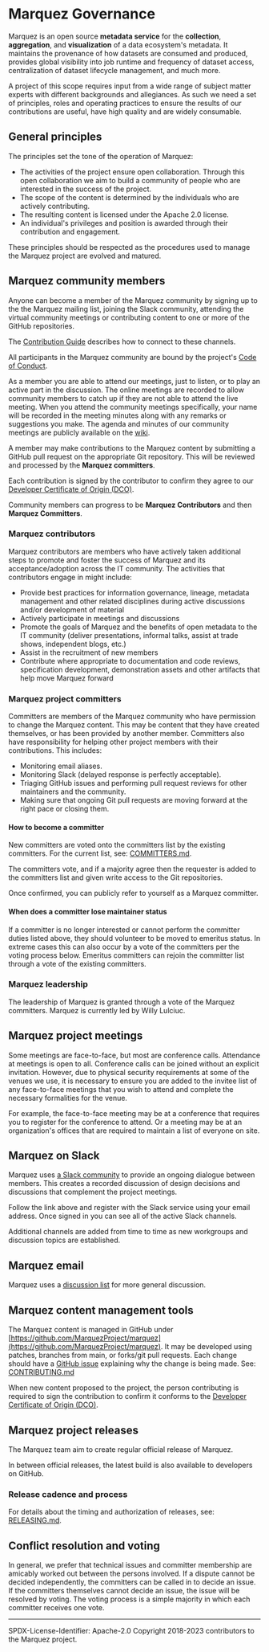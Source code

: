 # Marquez Governance

Marquez is an open source **metadata service** for the **collection**, **aggregation**, and **visualization** of a data ecosystem's metadata. It maintains the provenance of how datasets are consumed and produced, provides global visibility into job runtime and frequency of dataset access, centralization of dataset lifecycle management, and much more.

A project of this scope requires input from a wide range of subject matter experts with different backgrounds and allegiances.
As such we need a set of principles, roles and operating practices to ensure the results of our contributions are useful,
have high quality and are widely consumable.

## General principles

The principles set the tone of the operation of Marquez:

* The activities of the project ensure open collaboration.
Through this open collaboration we aim to build a community of people who are interested in the success of the project.
* The scope of the content is determined by the individuals who are actively contributing.
* The resulting content is licensed under the Apache 2.0 license.
* An individual's privileges and position is awarded through their contribution and engagement.

These principles should be respected as the procedures used to manage the Marquez project are evolved and matured.

## Marquez community members

Anyone can become a member of the Marquez community by signing up to the
the Marquez mailing list, joining the Slack community, attending the virtual community meetings
or contributing content to one or more of the GitHub repositories.

The [Contribution Guide](CONTRIBUTING.md) describes how to connect to these channels.

All participants in the Marquez community are bound by the project's
[Code of Conduct](CODE_OF_CONDUCT.md).

As a member you are able to attend our meetings, just to listen, or to play an active part in the discussion.
The online meetings are recorded to allow community members to catch up if they are not able to attend the live meeting.
When you attend the community meetings specifically, your name will be recorded in the meeting minutes along with any remarks or suggestions you make.
The agenda and minutes of our community meetings are publicly available on the [wiki](https://wiki.lfaidata.foundation/display/MAR/Marquez+Home).

A member may make contributions to the Marquez content by submitting a
GitHub pull request on the appropriate Git repository.
This will be reviewed and processed by the **Marquez committers**.

Each contribution is signed by the contributor to confirm they
agree to our [Developer Certificate of Origin (DCO)](why-the-dco.md).

Community members can progress to be **Marquez Contributors** and then **Marquez Committers**.

### Marquez contributors

Marquez contributors are members who have actively taken additional steps to promote and foster the success of Marquez and its acceptance/adoption across the IT community. The activities that contributors engage in might include:

* Provide best practices for information governance, lineage, metadata management and other related disciplines during active discussions and/or development of material
* Actively participate in meetings and discussions
* Promote the goals of Marquez and the benefits of open metadata to the IT community (deliver presentations, informal talks, assist at trade shows, independent blogs, etc.)
* Assist in the recruitment of new members
* Contribute where appropriate to documentation and code reviews, specification development, demonstration assets and other artifacts that help move Marquez forward

### Marquez project committers

Committers are members of the Marquez community who have permission to change the Marquez content.
This may be content that they have created themselves, or has been provided by another member.
Committers also have responsibility for helping other project members with their contributions.
This includes:
* Monitoring email aliases.
* Monitoring Slack (delayed response is perfectly acceptable).
* Triaging GitHub issues and performing pull request reviews for other maintainers and the community.
* Making sure that ongoing Git pull requests are moving forward at the right pace or closing them.

#### How to become a committer

New committers are voted onto the committers list by the existing committers. For the current list, see:
[COMMITTERS.md](COMMITTERS.md).

The committers vote, and if a majority agree then the requester
is added to the committers list and given write access to the Git repositories.

Once confirmed, you can publicly refer to yourself as a Marquez committer.

#### When does a committer lose maintainer status

If a committer is no longer interested or cannot perform the committer duties listed above, they
should volunteer to be moved to emeritus status. In extreme cases this can also occur by a vote of
the committers per the voting process below.
Emeritus committers can rejoin the committer list through a vote of the
existing committers.

### Marquez leadership

The leadership of Marquez is granted through a vote of the Marquez committers.
Marquez is currently led by Willy Lulciuc.

## Marquez project meetings

Some meetings are face-to-face, but most are conference calls.
Attendance at meetings is open to all.  Conference calls can be joined without an explicit invitation.
However, due to physical security requirements at some of the venues we use,
it is necessary to ensure you are added to the invitee list of any face-to-face meetings
that you wish to attend and complete the necessary formalities for the venue.

For example, the face-to-face meeting may be at a conference that requires you to register for the conference to attend.
Or a meeting may be at an organization's offices that are required to maintain a list of everyone on site.

## Marquez on Slack

Marquez uses [a Slack community](https://bit.ly/Mqz_invite) to provide an ongoing dialogue between members.
This creates a recorded discussion of design decisions and discussions that complement the project meetings.

Follow the link above and register with the Slack service using your email address.
Once signed in you can see all of the active Slack channels.

Additional channels are added from time to time as new workgroups and discussion topics are established.

## Marquez email

Marquez uses a [discussion list](https://lists.lfaidata.foundation/g/marquez-announce)
for more general discussion.

## Marquez content management tools

The Marquez content is managed in GitHub under [https://github.com/MarquezProject/marquez](https://github.com/MarquezProject/marquez).
It may be developed using patches, branches from main, or forks/git pull requests.
Each change should have a [GitHub issue](https://github.com/MarquezProject/marquez/issues) explaining why the change is being made.
See: [CONTRIBUTING.md](CONTRIBUTING.md)

When new content proposed to the project, the person contributing is required to sign the contribution
to confirm it conforms to the [Developer Certificate of Origin (DCO)](https://developercertificate.org/).

## Marquez project releases

The Marquez team aim to create regular official release of Marquez.

In between official releases, the latest build is also available to developers on GitHub.

### Release cadence and process

For details about the timing and authorization of releases, see: [RELEASING.md](RELEASING.md).

## Conflict resolution and voting

In general, we prefer that technical issues and committer membership are amicably worked out
between the persons involved. If a dispute cannot be decided independently, the committers can be
called in to decide an issue. If the committers themselves cannot decide an issue, the issue will
be resolved by voting. The voting process is a simple majority in which each committer receives one vote.


----
SPDX-License-Identifier: Apache-2.0
Copyright 2018-2023 contributors to the Marquez project.
